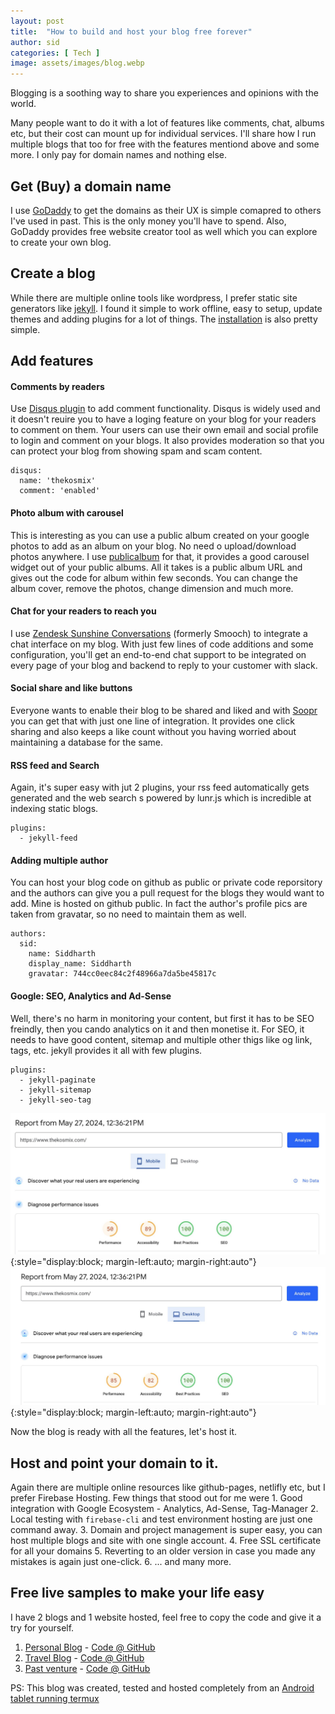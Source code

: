 ```yaml
---
layout: post
title:  "How to build and host your blog free forever"
author: sid
categories: [ Tech ]
image: assets/images/blog.webp
---
```


Blogging is a soothing way to share you experiences and opinions with the world. 

Many people want to do it with a lot of features like comments, chat, albums etc, but their cost can mount up for individual services. I'll share how I run multiple blogs that too for free with the features mentiond above and some more. I only pay for domain names and nothing else.

## Get (Buy) a domain name
I use [GoDaddy](godaddy.com) to get the domains as their UX is simple comapred to others I've used in past. This is the only money you'll have to spend. Also, GoDaddy provides free website creator tool as well which you can explore to create your own blog.

## Create a blog
While there are multiple online tools like wordpress, I prefer static site generators like [jekyll](https://jekyllrb.com/). I found it simple to work offline, easy to setup, update themes and adding plugins for a lot of things. The [installation](https://jekyllrb.com/docs/) is also pretty simple.

## Add features

#### Comments by readers
Use [Disqus plugin](https://disqus.com/) to add comment functionality. Disqus is widely used and it doesn't reuire you to have a loging feature on your blog for your readers to comment on them. Your users can use their own email and social profile to login and comment on your blogs. It also provides moderation so that you can protect your blog from showing spam and scam content. 
```
disqus: 
  name: 'thekosmix'
  comment: 'enabled'
```

#### Photo album with carousel
This is interesting as you can use a public album created on your google photos to add as an album on your blog. No need o upload/download photos anywhere. I use [publicalbum](publicalbum.org/blog/embed-photos-slideshow-carousel-widget) for that, it provides a good carousel widget out of your public albums. All it takes is a public album URL and gives out the code for album within few seconds. You can change the album cover, remove the photos, change dimension and much more.

#### Chat for your readers to reach you
I use [Zendesk Sunshine Conversations](https://app.smooch.io/login) (formerly Smooch) to integrate a chat interface on my blog. With just few lines of code additions and some configuration, you'll get an end-to-end chat support to be integrated on every page of your blog and backend to reply to your customer with slack.

#### Social share and like buttons
Everyone wants to enable their blog to be shared and liked and with [Soopr](https://www.soopr.co/) you can get that with just one line of integration. It provides one click sharing and also keeps a like count without you having worried about maintaining a database for the same.

#### RSS feed and Search
Again, it's super easy with jut 2 plugins, your rss feed automatically gets generated and the web search s powered by lunr.js which is incredible at indexing static blogs.
```
plugins:
  - jekyll-feed
```

#### Adding multiple author
You can host your blog code on github as public or private code reporsitory and the authors can give you a pull request for the blogs they would want to add. Mine is hosted on github public. In fact the author's profile pics are taken from gravatar, so no need to maintain them as well. 
```
authors:
  sid:
    name: Siddharth
    display_name: Siddharth
    gravatar: 744cc0eec84c2f48966a7da5be45817c
```

#### Google: SEO, Analytics and Ad-Sense
Well, there's no harm in monitoring your content, but first it has to be SEO freindly, then you cando analytics on it and then monetise it. For SEO, it needs to have good content, sitemap and multiple other thigs like og link, tags, etc. jekyll provides it all with few plugins.
```
plugins:
  - jekyll-paginate
  - jekyll-sitemap
  - jekyll-seo-tag
```
![placeholder](/assets/images/seo-1.jpeg){:style="display:block; margin-left:auto; margin-right:auto"}
![placeholder](/assets/images/seo-2.jpeg){:style="display:block; margin-left:auto; margin-right:auto"}

Now the blog is ready with all the features, let's host it.

## Host and point your domain to it.
Again there are multiple online resources like github-pages, netlifly etc, but I prefer Firebase Hosting. Few things that stood out for me were 1. Good integration with Google Ecosystem - Analytics, Ad-Sense, Tag-Manager
2. Local testing with `firebase-cli` and test environment hosting are just one command away.
3. Domain and project management is super easy, you can host multiple blogs and site with one single account.
4. Free SSL certificate for all your domains
5. Reverting to an older version in case you made any mistakes is again just one-click.
6. ... and many more.

## Free live samples to make your life easy
I have 2 blogs and 1 website hosted, feel free to copy the code and give it a try for yourself.
1. [Personal Blog](https://www.thekosmix.com/) - [Code @ GitHub](https://github.com/thekosmix/thekosmix.com)
2. [Travel Blog](https://www.wanderindia.blog/) - [Code @ GitHub](https://github.com/thekosmix/wanderindia.blog)
3. [Past venture](https://www.strollup.in/) - [Code @ GitHub](https://github.com/thekosmix/strollup.in)

PS: This blog was created, tested and hosted completely from an [Android tablet running termux](/linux-terminal-on-android-phones-a-dream-come-true/)
